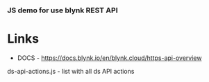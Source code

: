### JS demo for use blynk REST API


# Links 


- DOCS - https://docs.blynk.io/en/blynk.cloud/https-api-overview



ds-api-actions.js - list with all ds API actions

